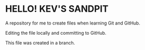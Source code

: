 HELLO!  KEV'S SANDPIT
====

A repository for me to create files when learning Git and GitHub.

Editing the file locally and committing to GitHub.

This file was created in a branch.
